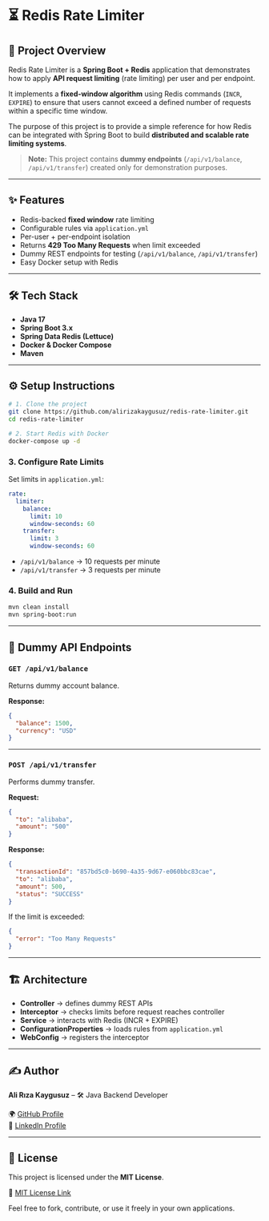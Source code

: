 # ⏳ Redis Rate Limiter

## 🚀 Project Overview
Redis Rate Limiter is a **Spring Boot + Redis** application that demonstrates how to apply **API request limiting** (rate limiting) per user and per endpoint.  

It implements a **fixed-window algorithm** using Redis commands (`INCR`, `EXPIRE`) to ensure that users cannot exceed a defined number of requests within a specific time window.  

The purpose of this project is to provide a simple reference for how Redis can be integrated with Spring Boot to build **distributed and scalable rate limiting systems**.  

> **Note:** This project contains **dummy endpoints** (`/api/v1/balance`, `/api/v1/transfer`) created only for demonstration purposes.  

---

## ✨ Features
- Redis-backed **fixed window** rate limiting  
- Configurable rules via `application.yml`  
- Per-user + per-endpoint isolation  
- Returns **429 Too Many Requests** when limit exceeded  
- Dummy REST endpoints for testing (`/api/v1/balance`, `/api/v1/transfer`)  
- Easy Docker setup with Redis  

---

## 🛠 Tech Stack
- **Java 17**  
- **Spring Boot 3.x**  
- **Spring Data Redis (Lettuce)**  
- **Docker & Docker Compose**  
- **Maven**  

---

## ⚙️ Setup Instructions

```bash
# 1. Clone the project
git clone https://github.com/alirizakaygusuz/redis-rate-limiter.git
cd redis-rate-limiter

# 2. Start Redis with Docker
docker-compose up -d
```

### 3. Configure Rate Limits
Set limits in `application.yml`:  

```yml
rate:
  limiter:
    balance:
      limit: 10
      window-seconds: 60
    transfer:
      limit: 3
      window-seconds: 60
```

- `/api/v1/balance` → 10 requests per minute  
- `/api/v1/transfer` → 3 requests per minute  

### 4. Build and Run
```bash
mvn clean install
mvn spring-boot:run
```

---

## 📂 Dummy API Endpoints

### `GET /api/v1/balance`
Returns dummy account balance.

**Response:**
```json
{
  "balance": 1500,
  "currency": "USD"
}
```

---

### `POST /api/v1/transfer`
Performs dummy transfer.

**Request:**
```json
{
  "to": "alibaba",
  "amount": "500"
}
```

**Response:**
```json
{
  "transactionId": "857bd5c0-b690-4a35-9d67-e060bbc83cae",
  "to": "alibaba",
  "amount": 500,
  "status": "SUCCESS"
}
```

If the limit is exceeded:

```json
{
  "error": "Too Many Requests"
}
```

---

## 🏗️ Architecture
- **Controller** → defines dummy REST APIs  
- **Interceptor** → checks limits before request reaches controller  
- **Service** → interacts with Redis (INCR + EXPIRE)  
- **ConfigurationProperties** → loads rules from `application.yml`  
- **WebConfig** → registers the interceptor  

---

## ✍️ Author
**Ali Rıza Kaygusuz** – 🛠 Java Backend Developer  

🌍 [GitHub Profile](https://github.com/alirizakaygusuz)  
💼 [LinkedIn Profile](https://www.linkedin.com/in/alirizakaygusuz)  

---

## 📄 License
This project is licensed under the **MIT License**.  

📜 [MIT License Link](https://opensource.org/licenses/MIT)  

Feel free to fork, contribute, or use it freely in your own applications.  
